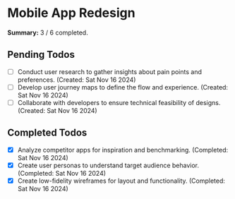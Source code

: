 # Mobile App Redesign

**Summary:** 3 / 6 completed.

## Pending Todos
- [ ] Conduct user research to gather insights about pain points and preferences. (Created: Sat Nov 16 2024)
- [ ] Develop user journey maps to define the flow and experience. (Created: Sat Nov 16 2024)
- [ ] Collaborate with developers to ensure technical feasibility of designs. (Created: Sat Nov 16 2024)

## Completed Todos
- [x] Analyze competitor apps for inspiration and benchmarking. (Completed: Sat Nov 16 2024)
- [x] Create user personas to understand target audience behavior. (Completed: Sat Nov 16 2024)
- [x] Create low-fidelity wireframes for layout and functionality. (Completed: Sat Nov 16 2024)
